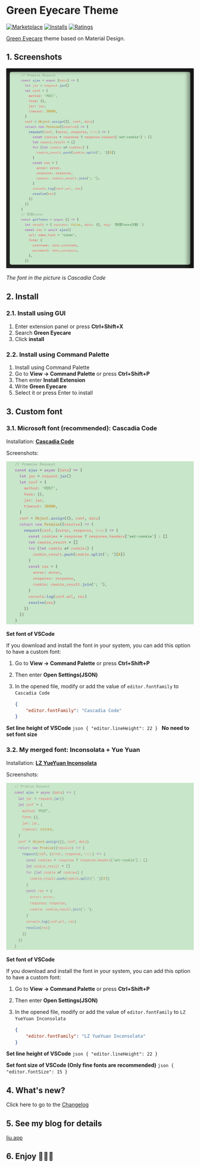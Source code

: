 # Green Eyecare Theme
[![Marketplace](https://vsmarketplacebadge.apphb.com/version/yezige.vscode-theme-green-eyecare.svg)](https://marketplace.visualstudio.com/items/yezige.vscode-theme-green-eyecare)
[![Installs](https://vsmarketplacebadge.apphb.com/installs/yezige.vscode-theme-green-eyecare.svg)](https://marketplace.visualstudio.com/items/yezige.vscode-theme-green-eyecare)
[![Ratings](https://vsmarketplacebadge.apphb.com/rating-short/yezige.vscode-theme-green-eyecare.svg)](https://marketplace.visualstudio.com/items/yezige.vscode-theme-green-eyecare)

[Green Eyecare](https://github.com/yezige/vscode-theme-green-eyecare) theme based on Material Design.

## 1. Screenshots
![Screenshots](https://raw.githubusercontent.com/yezige/vscode-theme-green-eyecare/master/screenshots/preview.png)

_The font in the picture is Cascadia Code_

## 2. Install

### 2.1. Install using GUI
1. Enter extension panel or press **Ctrl+Shift+X**
2. Search **Green Eyecare**
3. Click **install**

### 2.2. Install using Command Palette
1. Install using Command Palette
2. Go to **View -> Command Palette** or press **Ctrl+Shift+P**
3. Then enter **Install Extension**
4. Write **Green Eyecare**
5. Select it or press Enter to install

## 3. Custom font

### 3.1. Microsoft font (recommended): **Cascadia Code**
Installation: [**Cascadia Code**](https://github.com/microsoft/cascadia-code)

Screenshots:

![Screenshots](https://raw.githubusercontent.com/yezige/vscode-theme-green-eyecare/master/screenshots/preview-cascadia-code.png)

**Set font of VSCode**

If you download and install the font in your system, you can add this option to have a custom font:

1. Go to **View -> Command Palette** or press **Ctrl+Shift+P**
2. Then enter **Open Settings(JSON)**
3. In the opened file, modify or add the value of `editor.fontFamily` to `Cascadia Code`

    ```json
    {
        "editor.fontFamily": "Cascadia Code"
    }
    ```

**Set line height of VSCode**
    ```json
    {
        "editor.lineHeight": 22
    }
    ```
**No need to set font size**

### 3.2. My merged font: **Inconsolata + Yue Yuan**

Installation: [**LZ YueYuan Inconsolata**](https://raw.githubusercontent.com/yezige/vscode-theme-green-eyecare/master/fonts/LZ-YueYuan-Inconsolata.otf)

Screenshots:

![Screenshots](https://raw.githubusercontent.com/yezige/vscode-theme-green-eyecare/master/screenshots/preview-LZ-YueYuan-Inconsolata.png)

**Set font of VSCode**
    
If you download and install the font in your system, you can add this option to have a custom font:

1. Go to **View -> Command Palette** or press **Ctrl+Shift+P**
2. Then enter **Open Settings(JSON)**
3. In the opened file, modify or add the value of `editor.fontFamily` to `LZ YueYuan Inconsolata`
    
    ```json
    {
        "editor.fontFamily": "LZ YueYuan Inconsolata"
    }
    ```
**Set line height of VSCode**
    ```json
    {
        "editor.lineHeight": 22
    }
    ```

**Set font size of VSCode (Only fine fonts are recommended)**
    ```json
    {
        "editor.fontSize": 15
    }
    ```

## 4. What's new?

Click here to go to the [Changelog](https://github.com/yezige/vscode-theme-green-eyecare/blob/master/CHANGELOG.md)

## 5. See my blog for details
[liu.app](https://www.liu.app/2018/08/29/VSCode/%E4%BF%AE%E6%94%B9VSCode%E7%9A%84%E4%B8%BB%E9%A2%98%E9%A2%9C%E8%89%B2%E4%B8%BA%E6%8A%A4%E7%9C%BC%E7%BB%BF/)


## 6. Enjoy 🎉🎉🎉
